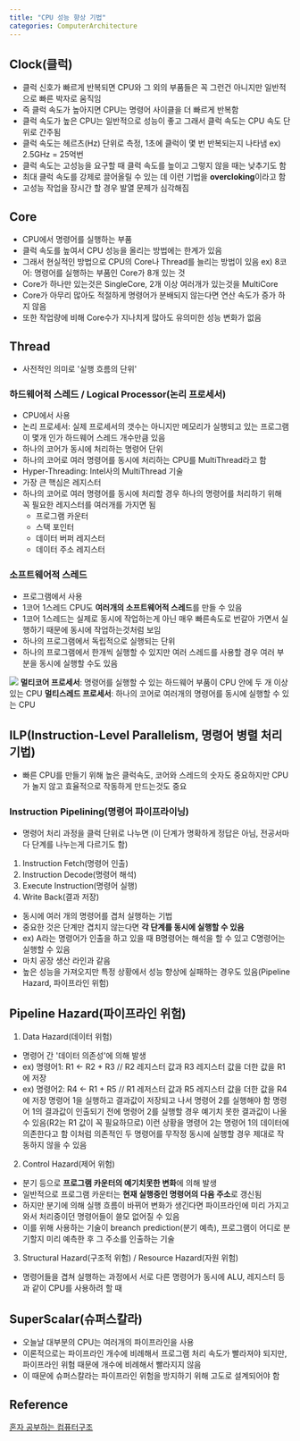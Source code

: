 ```yaml
---
title: "CPU 성능 향상 기법"
categories: ComputerArchitecture
---
```

## Clock(클럭)
- 클럭 신호가 빠르게 반복되면 CPU와 그 외의 부품들은 꼭 그런건 아니지만 일반적으로 빠른 박자로 움직임
- 즉 클럭 속도가 높아지면 CPU는 명령어 사이클을 더 빠르게 반복함
- 클럭 속도가 높은 CPU는 일반적으로 성능이 좋고 그래서 클럭 속도는 CPU 속도 단위로 간주됨
- 클럭 속도는 헤르츠(Hz) 단위로 측정, 1초에 클럭이 몇 번 반복되는지 나타냄 ex) 2.5GHz = 25억번
- 클럭 속도는 고성능을 요구할 때 클럭 속도를 높이고 그렇지 않을 때는 낮추기도 함
- 최대 클럭 속도를 강제로 끌어올릴 수 있는 데 이런 기법을 **overcloking**이라고 함
- 고성능 작업을 장시간 할 경우 발열 문제가 심각해짐

## Core
- CPU에서 명령어를 실행하는 부품
- 클럭 속도를 높여서 CPU 성능을 올리는 방법에는 한계가 있음
- 그래서 현실적인 방법으로 CPU의 Core나 Thread를 늘리는 방법이 있음 ex) 8코어: 명령어를 실행하는 부품인 Core가 8개 있는 것
- Core가 하나만 있는것은 SingleCore, 2개 이상 여러개가 있는것을 MultiCore
- Core가 아무리 많아도 적절하게 명령어가 분배되지 않는다면 연산 속도가 증가 하지 않음
- 또한 작업량에 비해 Core수가 지나치게 많아도 유의미한 성능 변화가 없음

## Thread
- 사전적인 의미로 '실행 흐름의 단위'

### 하드웨어적 스레드 / Logical Processor(논리 프로세서)
- CPU에서 사용
- 논리 프로세서: 실제 프로세서의 갯수는 아니지만 메모리가 실행되고 있는 프로그램이 몇개 인가 하드웨어 스레드 개수만큼 있음
- 하나의 코어가 동시에 처리하는 명령어 단위
- 하나의 코어로 여러 명령어를 동시에 처리하는 CPU를 MultiThread라고 함
- Hyper-Threading: Intel사의 MultiThread 기술
- 가장 큰 핵심은 레지스터
- 하나의 코어로 여러 명령어를 동시에 처리할 경우 하나의 명령어를 처리하기 위해 꼭 필요한 레지스터를 여러개를 가지면 됨
    - 프로그램 카운터
    - 스택 포인터
    - 데이터 버퍼 레지스터
    - 데이터 주소 레지스터
    
### 소프트웨어적 스레드
- 프로그램에서 사용
- 1코어 1스레드 CPU도 **여러개의 소프트웨어적 스레드**를 만들 수 있음
- 1코어 1스레드는 실제로 동시에 작업하는게 아닌 매우 빠른속도로 번갈아 가면서 실행하기 때문에 동시에 작업하는것처럼 보임
- 하나의 프로그램에서 독립적으로 실행되는 단위
- 하나의 프로그램에서 한개씩 실행할 수 있지만 여러 스레드를 사용할 경우 여러 부분을 동시에 실행할 수도 있음

![]({{site.url}}/images/CoreThread.png)
**멀티코어 프로세서**: 명령어를 실행할 수 있는 하드웨어 부품이 CPU 안에 두 개 이상 있는 CPU
**멀티스레드 프로세서**: 하나의 코어로 여러개의 명령어를 동시에 실행할 수 있는 CPU

## ILP(Instruction-Level Parallelism, 명령어 병렬 처리 기법)
- 빠른 CPU를 만들기 위해 높은 클럭속도, 코어와 스레드의 숫자도 중요하지만 CPU가 놀지 않고 효율적으로 작동하게 만드는것도 중요

### Instruction Pipelining(명령어 파이프라이닝)
- 명령어 처리 과정을 클럭 단위로 나누면 (이 단계가 명확하게 정답은 아님, 전공서마다 단계를 나누는게 다르기도 함)
1. Instruction Fetch(명령어 인출)
2. Instruction Decode(명령어 해석)
3. Execute Instruction(명령어 실행)
4. Write Back(결과 저장)
- 동시에 여러 개의 명령어를 겹처 실행하는 기법
- 중요한 것은 단계만 겹치지 않는다면 **각 단계를 동시에 실행할 수 있음**
- ex) A라는 명령어가 인출을 하고 있을 때 B명령어는 해석을 할 수 있고 C명령어는 실행할 수 있음
- 마치 공장 생산 라인과 같음
- 높은 성능을 가져오지만 특정 상황에서 성능 향상에 실패하는 경우도 있음(Pipeline Hazard, 파이프라인 위험)

## Pipeline Hazard(파이프라인 위험)
1. Data Hazard(데이터 위험)
- 명령어 간 '데이터 의존성'에 의해 발생
- ex) 명령어1: R1 <- R2 + R3 // R2 레지스터 값과 R3 레지스터 값을 더한 값을 R1에 저장
- ex) 명령어2: R4 <- R1 + R5 // R1 레저스터 값과 R5 레지스터 값을 더한 값을 R4에 저장
명령어 1을 실행하고 결과값이 저장되고 나서 명령어 2를 실행해야 함
명령어 1의 결과값이 인출되기 전에 명령어 2를 실행할 경우 예기치 못한 결과값이 나올 수 있음(R2는 R1 값이 꼭 필요하므로)
이런 상황을 명령어 2는 명령어 1의 데이터에 의존한다고 함
이처럼 의존적인 두 명령어를 무작정 동시에 실행할 경우 제대로 작동하지 않을 수 있음

2. Control Hazard(제어 위험)
- 분기 등으로 **프로그램 카운터의 예기치못한 변화**에 의해 발생
- 일반적으로 프로그램 카운터는 **현재 실행중인 명령어의 다음 주소**로 갱신됨
- 하지만 분기에 의해 실행 흐름이 바뀌어 변화가 생긴다면 파이프라인에 미리 가지고 와서 처리중이던 명령어들이 쓸모 없어질 수 있음
- 이를 위해 사용하는 기술이 breanch prediction(분기 예측), 프로그램이 어디로 분기할지 미리 예측한 후 그 주소를 인출하는 기술 

3. Structural Hazard(구조적 위험) / Resource Hazard(자원 위험)
- 명령어들을 겹쳐 실행하는 과정에서 서로 다른 명령어가 동시에 ALU, 레지스터 등과 같이 CPU를 사용하려 할 때

## SuperScalar(슈퍼스칼라)
- 오늘날 대부분의 CPU는 여러개의 파이프라인을 사용
- 이론적으로는 파이프라인 개수에 비례해서 프로그램 처리 속도가 빨라져야 되지만, 파이프라인 위험 때문에 개수에 비례해서 빨라지지 않음
- 이 때문에 슈퍼스칼라는 파이프라인 위험을 방지하기 위해 고도로 설계되어야 함

## Reference
[혼자 공부하는 컴퓨터구조]()
